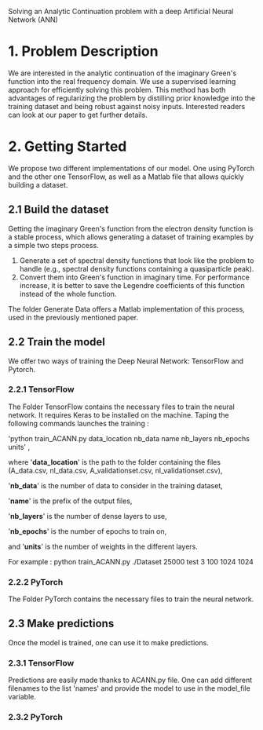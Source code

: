Solving an Analytic Continuation problem with a deep Artificial Neural Network (ANN)

# 1. Problem Description
 We are interested in the analytic continuation of the imaginary Green's function into the real frequency domain. We use a supervised learning approach for efficiently solving this problem. This method has both advantages of regularizing the problem by distilling prior knowledge into the training dataset and being robust against noisy inputs. Interested readers can look at our paper to get further details.

# 2. Getting Started 
 We propose two different implementations of our model. One using PyTorch and the other one TensorFlow, as well as a Matlab file that allows quickly building a dataset. 

## 2.1 Build the dataset
 Getting the imaginary Green's function from the electron density function is a stable process, which allows generating a dataset of training examples by a simple two steps process. 
1. Generate a set of spectral density functions that look like the problem to handle (e.g., spectral density functions containing a quasiparticle peak).
2. Convert them into Green's function in imaginary time. For performance increase, it is better to save the Legendre coefficients of this function instead of the whole function.
 
The folder Generate Data offers a Matlab implementation of this process, used in the previously mentioned paper. 

## 2.2 Train the model
 We offer two ways of training the  Deep Neural Network: TensorFlow and Pytorch.
### 2.2.1 TensorFlow
 The Folder TensorFlow contains the necessary files to train the neural network. It requires Keras to be installed on the machine.  Taping the following commands launches the training :

  'python train_ACANN.py data_location nb_data name nb_layers nb_epochs units' ,
  
where '**data_location**' is the path to the folder containing the files (A_data.csv, nl_data.csv, A_validationset.csv, nl_validationset.csv), 

'**nb_data**' is the number of data to consider in the training dataset, 

'**name**' is the prefix of the output files, 

'**nb_layers**' is the number of dense layers to use, 

'**nb_epochs**' is the number of epochs to train on, 

and '**units**' is the number of weights in the different layers. 

For example : python train_ACANN.py ./Dataset 25000 test 3 100 1024 1024

### 2.2.2 PyTorch
 The Folder PyTorch contains the necessary files to train the neural network.
## 2.3 Make predictions
 Once the model is trained, one can use it to make predictions.
### 2.3.1 TensorFlow
Predictions are easily made thanks to ACANN.py file.
One can add different filenames to the list 'names' and provide the model to use in the model_file variable.

### 2.3.2 PyTorch

